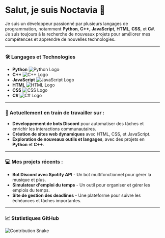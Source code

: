 # Salut, je suis **Noctavia** 👋

Je suis un développeur passionné par plusieurs langages de programmation, notamment **Python**, **C++**, **JavaScript**, **HTML**, **CSS**, et **C#**. Je suis toujours à la recherche de nouveaux projets pour améliorer mes compétences et apprendre de nouvelles technologies.

---

### 🛠️ Langages et Technologies

- **Python** ![Python Logo](https://upload.wikimedia.org/wikipedia/commons/c/c3/Python-logo-notext.svg)
- **C++** ![C++ Logo](https://upload.wikimedia.org/wikipedia/commons/1/18/ISO_C%2B%2B_Logo.svg)
- **JavaScript** ![JavaScript Logo](https://upload.wikimedia.org/wikipedia/commons/6/6a/JavaScript-logo.png)
- **HTML** ![HTML Logo](https://upload.wikimedia.org/wikipedia/commons/2/26/HTML5_logo.svg)
- **CSS** ![CSS Logo](https://upload.wikimedia.org/wikipedia/commons/6/62/CSS3_logo.svg)
- **C#** ![C# Logo](https://upload.wikimedia.org/wikipedia/commons/4/4f/Csharp_Logo.svg)

---

### 🌱 Actuellement en train de travailler sur :

- **Développement de bots Discord** pour automatiser des tâches et enrichir les interactions communautaires.
- **Création de sites web dynamiques** avec HTML, CSS, et JavaScript.
- **Exploration de nouveaux outils et langages**, avec des projets en **Python** et **C++**.

---

### 💻 Mes projets récents :

- **Bot Discord avec Spotify API** - Un bot multifonctionnel pour gérer la musique et plus.
- **Simulateur d'emploi du temps** - Un outil pour organiser et gérer les emplois du temps.
- **Site de gestion des deadlines** - Une plateforme pour suivre les échéances et tâches importantes.

---

### 📈 Statistiques GitHub

![Contribution Snake](https://github-readme-streak-stats.herokuapp.com/?user=Noctavia&theme=dark)

